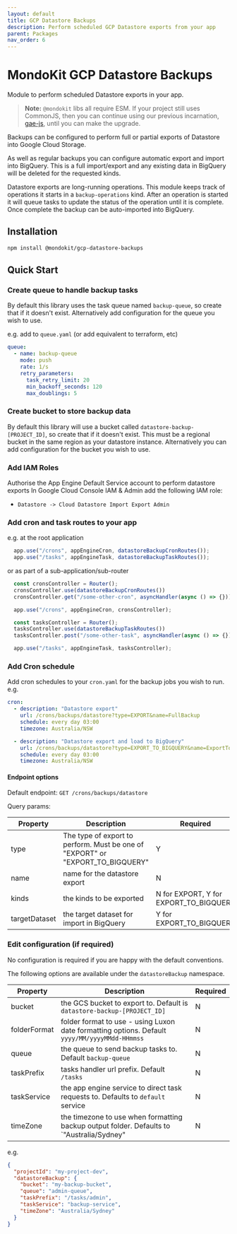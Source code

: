```yaml
---
layout: default
title: GCP Datastore Backups
description: Perform scheduled GCP Datastore exports from your app
parent: Packages
nav_order: 6
---
```


# MondoKit GCP Datastore Backups

Module to perform scheduled Datastore exports in your app.

> **Note:** `@mondokit` libs all require ESM. If your project still uses CommonJS, then you can continue using our previous incarnation, [gae-js](https://mondo-mob.github.io/gae-js-docs), until you can make the upgrade.

Backups can be configured to perform full or partial exports of Datastore into Google Cloud Storage.

As well as regular backups you can configure automatic export and import into BigQuery.
This is a full import/export and any existing data in BigQuery will be deleted for the requested kinds.

Datastore exports are long-running operations. This module keeps track of operations it starts in a `backup-operations` kind.
After an operation is started it will queue tasks to update the status of the operation until it is complete.
Once complete the backup can be auto-imported into BigQuery.

## Installation

```sh
npm install @mondokit/gcp-datastore-backups
```

## Quick Start

### Create queue to handle backup tasks

By default this library uses the task queue named `backup-queue`, so create that if it doesn't exist.
Alternatively add configuration for the queue you wish to use.

e.g. add to `queue.yaml` (or add equivalent to terraform, etc)
```yaml
queue:
  - name: backup-queue
    mode: push
    rate: 1/s
    retry_parameters:
      task_retry_limit: 20
      min_backoff_seconds: 120
      max_doublings: 5
```

### Create bucket to store backup data

By default this library will use a bucket called `datastore-backup-[PROJECT_ID]`, so create that if it doesn't exist.
This must be a regional bucket in the same region as your datastore instance.
Alternatively you can add configuration for the bucket you wish to use.

### Add IAM Roles

Authorise the App Engine Default Service account to perform datastore exports
In Google Cloud Console IAM & Admin add the following IAM role: 
- `Datastore -> Cloud Datastore Import Export Admin`

### Add cron and task routes to your app

e.g. at the root application
```typescript
  app.use("/crons", appEngineCron, datastoreBackupCronRoutes());
  app.use("/tasks", appEngineTask, datastoreBackupTaskRoutes());
```

or as part of a sub-application/sub-router
```typescript
  const cronsController = Router();
  cronsController.use(datastoreBackupCronRoutes())
  cronsController.get("/some-other-cron", asyncHandler(async () => {}))

  app.use("/crons", appEngineCron, cronsController);

  const tasksController = Router();
  tasksController.use(datastoreBackupTaskRoutes())
  tasksController.post("/some-other-task", asyncHandler(async () => {}))

  app.use("/tasks", appEngineTask, tasksController);
```

### Add Cron schedule

Add cron schedules to your `cron.yaml` for the backup jobs you wish to run. e.g.

```yaml
cron:
  - description: "Datastore export"
    url: /crons/backups/datastore?type=EXPORT&name=FullBackup
    schedule: every day 03:00
    timezone: Australia/NSW

  - description: "Datastore export and load to BigQuery"
    url: /crons/backups/datastore?type=EXPORT_TO_BIGQUERY&name=ExportToBigQuery&targetDataset=backup_data&collectionIds=demo-items
    schedule: every day 03:00
    timezone: Australia/NSW
```

#### Endpoint options

Default endpoint: `GET /crons/backups/datastore`

Query params:

| Property      | Description                                                                    | Required                               |
|---------------|--------------------------------------------------------------------------------|----------------------------------------|
| type          | The type of export to perform. Must be one of "EXPORT" or "EXPORT_TO_BIGQUERY" | Y                                      |
| name          | name for the datastore export                                                  | N                                      |
| kinds         | the kinds to be exported                                                       | N for EXPORT, Y for EXPORT_TO_BIGQUERY |
| targetDataset | the target dataset for import in BigQuery                                      | Y for EXPORT_TO_BIGQUERY               |


### Edit configuration (if required)

No configuration is required if you are happy with the default conventions. 

The following options are available under the `datastoreBackup` namespace.

| Property     | Description                                                                                   | Required |
|--------------|-----------------------------------------------------------------------------------------------|----------|
| bucket       | the GCS bucket to export to. Default is `datastore-backup-[PROJECT_ID]`                       | N        |
| folderFormat | folder format to use - using Luxon date formatting options. Default `yyyy/MM/yyyyMMdd-HHmmss` | N        |
| queue        | the queue to send backup tasks to. Default `backup-queue`                                     | N        |
| taskPrefix   | tasks handler url prefix. Default `/tasks`                                                    | N        |
| taskService  | the app engine service to direct task requests to. Defaults to `default` service              | N        |
| timeZone     | the timezone to use when formatting backup output folder. Defaults to `"Australia/Sydney"     | N        |

e.g.
```json
{
  "projectId": "my-project-dev",
  "datastoreBackup": {
    "bucket": "my-backup-bucket",
    "queue": "admin-queue",
    "taskPrefix": "/tasks/admin",
    "taskService": "backup-service",
    "timeZone": "Australia/Sydney"
  }
}
```
